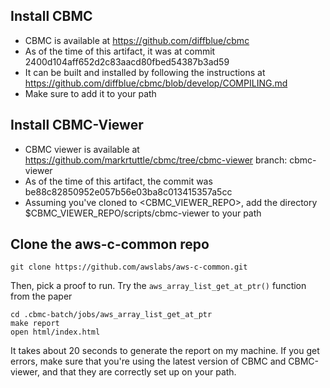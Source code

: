 

## Install CBMC
- CBMC is available at https://github.com/diffblue/cbmc
- As of the time of this artifact, it was at commit 2400d104aff652d2c83aacd80fbed54387b3ad59
- It can be built and installed by following the instructions at https://github.com/diffblue/cbmc/blob/develop/COMPILING.md
- Make sure to add it to your path

## Install CBMC-Viewer
- CBMC viewer is available at https://github.com/markrtuttle/cbmc/tree/cbmc-viewer
branch: cbmc-viewer
- As of the time of this artifact, the commit was be88c82850952e057b56e03ba8c013415357a5cc
- Assuming you've cloned to <CBMC_VIEWER_REPO>, add the directory $CBMC_VIEWER_REPO/scripts/cbmc-viewer to your path

## Clone the aws-c-common repo
```
git clone https://github.com/awslabs/aws-c-common.git
```

Then, pick a proof to run. Try the `aws_array_list_get_at_ptr()` function from the paper

```
cd .cbmc-batch/jobs/aws_array_list_get_at_ptr
make report
open html/index.html
```

It takes about 20 seconds to generate the report on my machine.
If you get errors, make sure that you're using the latest version of CBMC and CBMC-viewer, and that they are correctly set up on your path.
